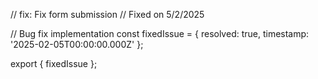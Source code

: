// fix: Fix form submission
// Fixed on 5/2/2025

// Bug fix implementation
const fixedIssue = {
  resolved: true,
  timestamp: '2025-02-05T00:00:00.000Z'
};

export { fixedIssue };